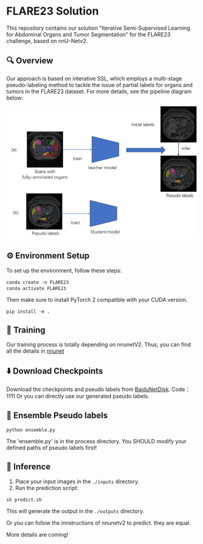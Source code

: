 # FLARE23 Solution

This repository contains our solution "Iterative Semi-Supervised Learning for Abdominal Organs and Tumor Segmentation" for the FLARE23 challenge, based on nnU-Netv2.

## 🔍 Overview

Our approach is based on interative SSL, which employs a multi-stage pseudo-labeling method to tackle the issue of partial labels for organs and tumors in the FLARE23 dataset. For more details, see the pipeline diagram below:

<img src="./frame.png" alt="Pipeline" width="600"/>

## ⚙️ Environment Setup

To set up the environment, follow these steps:

```
conda create -n FLARE23
conda activate FLARE23
```
Then make sure to install PyTorch 2 compatible with your CUDA version.
```
pip install -e .
```

## 🚀 Training

Our training process is totally depending on nnunetV2. Thus, you can find all the details in [nnunet](https://github.com/MIC-DKFZ/nnUNet)

## ⬇️ Download Checkpoints

Download the checkpoints and pseudo labels from [BaiduNetDisk](https://pan.baidu.com/s/1yFmK8WZifE-EhFQTcfsYtA?pwd=1111). Code：1111
Or you can directly use our generated pseudo labels.


## 🚀 Ensemble Pseudo labels

```
python ensemble.py
```

The 'ensemble.py' is in the process directory. You SHOULD modify your defined paths of pseudo labels first!

## 🚀 Inference

1. Place your input images in the `./inputs` directory.
2. Run the prediction script:

```
sh predict.sh
```

This will generate the output in the `./outputs` directory.

Or you can follow the innstructions of nnunetv2 to predict. they are equal.

More details are coming!
